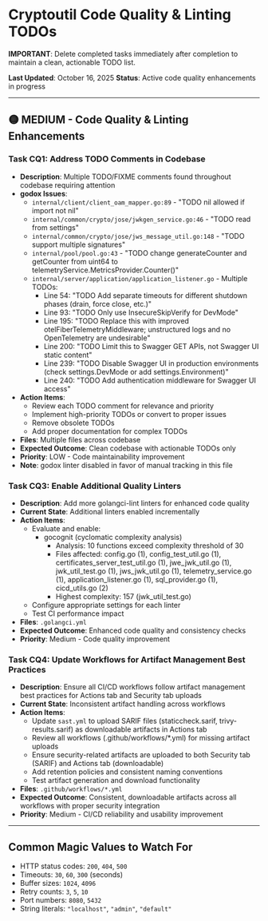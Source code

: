 # Cryptoutil Code Quality & Linting TODOs

**IMPORTANT**: Delete completed tasks immediately after completion to maintain a clean, actionable TODO list.

**Last Updated**: October 16, 2025
**Status**: Active code quality enhancements in progress

---

## 🟡 MEDIUM - Code Quality & Linting Enhancements

### Task CQ1: Address TODO Comments in Codebase
- **Description**: Multiple TODO/FIXME comments found throughout codebase requiring attention
- **godox Issues**:
  - `internal/client/client_oam_mapper.go:89` - "TODO nil allowed if import not nil"
  - `internal/common/crypto/jose/jwkgen_service.go:46` - "TODO read from settings"
  - `internal/common/crypto/jose/jws_message_util.go:148` - "TODO support multiple signatures"
  - `internal/pool/pool.go:43` - "TODO change generateCounter and getCounter from uint64 to telemetryService.MetricsProvider.Counter()"
  - `internal/server/application/application_listener.go` - Multiple TODOs:
    - Line 54: "TODO Add separate timeouts for different shutdown phases (drain, force close, etc.)"
    - Line 93: "TODO Only use InsecureSkipVerify for DevMode"
    - Line 195: "TODO Replace this with improved otelFiberTelemetryMiddleware; unstructured logs and no OpenTelemetry are undesirable"
    - Line 200: "TODO Limit this to Swagger GET APIs, not Swagger UI static content"
    - Line 239: "TODO Disable Swagger UI in production environments (check settings.DevMode or add settings.Environment)"
    - Line 240: "TODO Add authentication middleware for Swagger UI access"
- **Action Items**:
  - Review each TODO comment for relevance and priority
  - Implement high-priority TODOs or convert to proper issues
  - Remove obsolete TODOs
  - Add proper documentation for complex TODOs
- **Files**: Multiple files across codebase
- **Expected Outcome**: Clean codebase with actionable TODOs only
- **Priority**: LOW - Code maintainability improvement
- **Note**: godox linter disabled in favor of manual tracking in this file

### Task CQ3: Enable Additional Quality Linters
- **Description**: Add more golangci-lint linters for enhanced code quality
- **Current State**: Additional linters enabled incrementally
- **Action Items**:
  - Evaluate and enable:
    - gocognit (cyclomatic complexity analysis)
      - Analysis: 10 functions exceed complexity threshold of 30
      - Files affected: config.go (1), config_test_util.go (1), certificates_server_test_util.go (1), jwe_jwk_util.go (1), jwk_util_test.go (1), jws_jwk_util.go (1), telemetry_service.go (1), application_listener.go (1), sql_provider.go (1), cicd_utils.go (2)
      - Highest complexity: 157 (jwk_util_test.go)
  - Configure appropriate settings for each linter
  - Test CI performance impact
- **Files**: `.golangci.yml`
- **Expected Outcome**: Enhanced code quality and consistency checks
- **Priority**: Medium - Code quality improvement

### Task CQ4: Update Workflows for Artifact Management Best Practices
- **Description**: Ensure all CI/CD workflows follow artifact management best practices for Actions tab and Security tab uploads
- **Current State**: Inconsistent artifact handling across workflows
- **Action Items**:
  - Update `sast.yml` to upload SARIF files (staticcheck.sarif, trivy-results.sarif) as downloadable artifacts in Actions tab
  - Review all workflows (.github/workflows/*.yml) for missing artifact uploads
  - Ensure security-related artifacts are uploaded to both Security tab (SARIF) and Actions tab (downloadable)
  - Add retention policies and consistent naming conventions
  - Test artifact generation and download functionality
- **Files**: `.github/workflows/*.yml`
- **Expected Outcome**: Consistent, downloadable artifacts across all workflows with proper security integration
- **Priority**: Medium - CI/CD reliability and usability improvement

---

## Common Magic Values to Watch For

- HTTP status codes: `200`, `404`, `500`
- Timeouts: `30`, `60`, `300` (seconds)
- Buffer sizes: `1024`, `4096`
- Retry counts: `3`, `5`, `10`
- Port numbers: `8080`, `5432`
- String literals: `"localhost"`, `"admin"`, `"default"`
